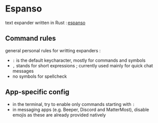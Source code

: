 # Espanso

text expander written in Rust : [espanso](https://espanso.org/)

## Command rules

general personal rules for writting expanders :

- `:` is the default keycharacter, mostly for commands and symbols
- `,` stands for short expressions ; currently used mainly for quick chat messages
- no symbols for spellcheck

## App-specific config

- in the terminal, try to enable only commands starting with `:`
- in messaging apps (e.g. Beeper, Discord and MatterMost), disable emojis as these are already provided natively
